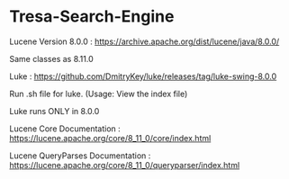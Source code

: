 # Tresa-Search-Engine

Lucene Version 8.0.0 : https://archive.apache.org/dist/lucene/java/8.0.0/

Same classes as 8.11.0

Luke : https://github.com/DmitryKey/luke/releases/tag/luke-swing-8.0.0

Run .sh file for luke. (Usage: View the index file)

Luke runs ONLY in 8.0.0

Lucene Core Documentation : https://lucene.apache.org/core/8_11_0/core/index.html

Lucene QueryParses Documentation : https://lucene.apache.org/core/8_11_0/queryparser/index.html
